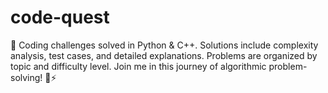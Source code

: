 # code-quest
🚀 Coding challenges solved in Python &amp; C++. Solutions include complexity analysis, test cases, and detailed explanations. Problems are organized by topic and difficulty level. Join me in this journey of algorithmic problem-solving! 🐍⚡
